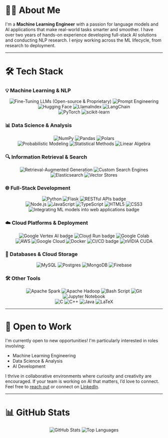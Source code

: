 <h1>🧑‍💻 About Me</h1>

I'm a **Machine Learning Engineer** with a passion for language models and AI applications that make real-world tasks smarter and smoother. I have over two years of hands-on experience developing full-stack AI solutions and conducting NLP research. I enjoy working across the ML lifecycle, from research to deployment.

---

<h1>🛠️ Tech Stack</h1>

### 💡 Machine Learning & NLP

<div align="center">
  <img src="https://img.shields.io/badge/Fine--Tuning%20LLMs%20(Open--source%20%26%20Proprietary)-%238E75B2?style=flat&logoColor=white" alt="Fine-Tuning LLMs (Open-source & Proprietary)">
  <img src="https://img.shields.io/badge/Prompt%20Engineering-%2388CE02?style=flat&logoColor=white" alt="Prompt Engineering">
</div>
<div align="center">
  <img src="https://img.shields.io/badge/-HuggingFace-yellow?style=for-the-badge&logo=HuggingFace&color=black" alt="Hugging Face">
  <img src="https://img.shields.io/badge/llamaindex-45dff8?style=for-the-badge&logo=Ollama&logoColor=bb8deb" alt="LlamaIndex">
  <img src="https://img.shields.io/badge/langchain-1C3C3C?style=for-the-badge&logo=langchain&logoColor=white" alt="LangChain">
</div>
<div align="center">
  <img src="https://img.shields.io/badge/PyTorch-%23EE4C2C.svg?style=for-the-badge&logo=PyTorch&logoColor=white" alt="PyTorch">
  <img src="https://img.shields.io/badge/scikit--learn-%23F7931E.svg?style=for-the-badge&logo=scikit-learn&logoColor=white" alt="scikit-learn">
</div>

### 📊 Data Science & Analysis

<div align="center">
  <img src="https://img.shields.io/badge/numpy-%23013243.svg?style=for-the-badge&logo=numpy&logoColor=white" alt="NumPy">
  <img src="https://img.shields.io/badge/pandas-%23150458.svg?style=for-the-badge&logo=pandas&logoColor=white" alt="Pandas">
  <img src="https://img.shields.io/badge/polars-%23CD792C?style=for-the-badge&logo=polars&logoColor=white" alt="Polars">

</div>
<div align="center">
  <img src="https://img.shields.io/badge/Probabilistic%20Modeling-%23818F95?style=flat&logoColor=white" alt="Probabilistic Modeling"> 
  <img alt="Statistical Methods" src="https://img.shields.io/badge/Statistical%20Methods-%23CD2640?style=flat&logoColor=white">
  <img alt="Linear Algebra" src="https://img.shields.io/badge/Linear%20Algebra-%2300A162?style=flat&logoColor=white">
</div>


### 🔍 Information Retrieval & Search

<div align="center">
  <img alt="Retrieval-Augmented Generation" src="https://img.shields.io/badge/Retrieval%20Augmented%20Generation-%23F0D722?style=flat&logoColor=white">
  <img alt="Custom Search Engines" src="https://img.shields.io/badge/Custom%20Search%20Engines-%23F45D48?style=flat&logoColor=white">
  <img src="https://img.shields.io/badge/elasticsearch-%230377CC.svg?style=for-the-badge&logo=elasticsearch&logoColor=white" alt="Elasticsearch">
 <img alt="Vector Stores" src="https://img.shields.io/badge/Vector%20Stores-%23000000?style=flat&logoColor=white">
</div>

### 🌐 Full-Stack Development

<div align="center">
  <img src="https://img.shields.io/badge/python-3670A0?style=for-the-badge&logo=python&logoColor=ffdd54" alt="Python">
  <img src="https://img.shields.io/badge/flask-%23000.svg?style=for-the-badge&logo=flask&logoColor=white" alt="Flask">
  <img src="https://img.shields.io/badge/RESTful%20APIs-%231BB3A4?style=flat&logoColor=white" alt="RESTful APIs badge">
</div>
<div align="center">
  <img src="https://img.shields.io/badge/node.js-6DA55F?style=for-the-badge&logo=node.js&logoColor=white" alt="Node.js">
  <img src="https://img.shields.io/badge/javascript-%23323330.svg?style=for-the-badge&logo=javascript&logoColor=%23F7DF1E" alt="JavaScript">
  <img src="https://img.shields.io/badge/typescript-%23007ACC.svg?style=for-the-badge&logo=typescript&logoColor=white" alt="TypeScript">
  <img src="https://img.shields.io/badge/html5-%23E34F26.svg?style=for-the-badge&logo=html5&logoColor=white" alt="HTML5">
  <img src="https://img.shields.io/badge/css3-%231572B6.svg?style=for-the-badge&logo=css3&logoColor=white" alt="CSS3">
</div>
<div align="center">
  <img src="https://img.shields.io/badge/Integrating%20ML%20models%20into%20web%20applications-%23E6526F?style=flat&logoColor=white" alt="Integrating ML models into web applications badge">
</div>

### ☁️ Cloud Platforms & Deployment

<div align="center">
  <img src="https://img.shields.io/badge/Google%20Vertex%20AI-%2334A853?style=flat&logoColor=white" alt="Google Vertex AI badge">
  <img src="https://img.shields.io/badge/Cloud%20Run-%23EA4335?style=flat&logoColor=white" alt="Cloud Run badge">
  <img src="https://img.shields.io/badge/Google%20Colab-%23F9A825.svg?style=for-the-badge&logo=googlecolab&logoColor=white" alt="Google Colab">
</div>
<div align="center">
  <img src="https://img.shields.io/badge/AWS-%23FF9900.svg?style=for-the-badge&logo=amazonwebservices&logoColor=black" alt="AWS">
  <img src="https://img.shields.io/badge/GoogleCloud-%234285F4.svg?style=for-the-badge&logo=google-cloud&logoColor=white" alt="Google Cloud">
  <img src="https://img.shields.io/badge/docker-%230db7ed.svg?style=for-the-badge&logo=docker&logoColor=white" alt="Docker">
  <img src="https://img.shields.io/badge/CI%2FCD-%23419EDA?style=flat&logoColor=white" alt="CI/CD badge">
  <img src="https://img.shields.io/badge/cuda-000000.svg?style=for-the-badge&logo=nVIDIA&logoColor=green" alt="nVIDIA CUDA">
</div>

### 🔗 Databases & Cloud Storage

<div align="center">
  <img src="https://img.shields.io/badge/mysql-4479A1.svg?style=for-the-badge&logo=mysql&logoColor=white" alt="MySQL">
  <img src="https://img.shields.io/badge/postgres-%23316192.svg?style=for-the-badge&logo=postgresql&logoColor=white" alt="Postgres">
  <img src="https://img.shields.io/badge/MongoDB-%234ea94b.svg?style=for-the-badge&logo=mongodb&logoColor=white" alt="MongoDB">
  <img src="https://img.shields.io/badge/firebase-a08021?style=for-the-badge&logo=firebase&logoColor=ffcd34" alt="Firebase">
</div>

### 🛠 Other Tools

<div align="center">
  <img src="https://img.shields.io/badge/Apache%20Spark-FDEE21?style=for-the-badge&logo=apachespark&logoColor=black" alt="Apache Spark">
  <img src="https://img.shields.io/badge/Apache%20Hadoop-66CCFF?style=for-the-badge&logo=apachehadoop&logoColor=black" alt="Apache Hadoop">
  <img src="https://img.shields.io/badge/bash_script-%23121011.svg?style=for-the-badge&logo=gnu-bash&logoColor=white" alt="Bash Script">
  <img src="https://img.shields.io/badge/git-%23F05033.svg?style=for-the-badge&logo=git&logoColor=white" alt="Git">
  <img src="https://img.shields.io/badge/jupyter-%23FA0F00.svg?style=for-the-badge&logo=jupyter&logoColor=white" alt="Jupyter Notebook">
</div>
<div align="center">
  <img src="https://img.shields.io/badge/c-%2300599C.svg?style=for-the-badge&logo=c&logoColor=white" alt="C">
  <img src="https://img.shields.io/badge/c++-%2300599C.svg?style=for-the-badge&logo=c%2B%2B&logoColor=white" alt="C++">
  <img src="https://img.shields.io/badge/java-%23ED8B00.svg?style=for-the-badge&logo=openjdk&logoColor=white" alt="Java">
  <img src="https://img.shields.io/badge/latex-%23008080.svg?style=for-the-badge&logo=latex&logoColor=white" alt="LaTeX">
</div>

---

<h1>💼 Open to Work</h1>

I'm currently open to new opportunities! I'm particularly interested in roles involving:
- Machine Learning Engineering
- Data Science & Analysis
- AI Development

I thrive in collaborative environments where curiosity and creativity are encouraged. If your team is working on AI that matters, I’d love to connect. Feel free to [reach out](mailto:sara2asghari@gmail.com) or connect on [LinkedIn](https://www.linkedin.com/in/saraasghari/).

---

<h1>📊 GitHub Stats</h1>

<div align="center">
  <img src="https://github-readme-stats-saras-projects-b862bb47.vercel.app/api?username=s-asghari&hide_title=true&show_icons=true&include_all_commits=true&rank_icon=github&theme=cobalt&card_width=460" alt="GitHub Stats">
  <img src="https://github-readme-stats-saras-projects-b862bb47.vercel.app/api/top-langs/?username=s-asghari&hide=jupyter%20notebook,racket,php,hack&layout=compact&theme=aura_dark&card_width=460" alt="Top Languages">
</div>

<!--
**S-Asghari/S-Asghari** is a ✨ _special_ ✨ repository because its `README.md` (this file) appears on your GitHub profile.

Here are some ideas to get you started:

- 🔭 I’m currently working on ...
- 🌱 I’m currently learning ...
- 👯 I’m looking to collaborate on ...
- 🤔 I’m looking for help with ...
- 💬 Ask me about ...
- 📫 How to reach me: ...
- 😄 Pronouns: ...
- ⚡ Fun fact: ...
-->
